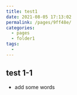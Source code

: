 ```yaml
---
title: test1
date: 2021-08-05 17:13:02
permalink: /pages/9ff48e/
categories:
  - pages
  - folder1
tags:
  - 
---
```

## test 1-1

- add some words